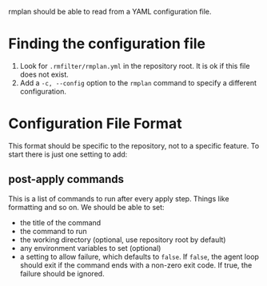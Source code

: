 rmplan should be able to read from a YAML configuration file. 

# Finding the configuration file

1. Look for `.rmfilter/rmplan.yml` in the repository root. It is ok if this file does not exist.
2. Add a `-c, --config` option to the `rmplan` command to specify a different configuration.

# Configuration File Format

This format should be specific to the repository, not to a specific feature. To start there is just one setting to add:

## post-apply commands

This is a list of commands to run after every apply step. Things like formatting and so on. We should be able to set:
- the title of the command
- the command to run
- the working directory (optional, use repository root by default)
- any environment variables to set (optional)
- a setting to allow failure, which defaults to `false`. If `false`, the agent loop should exit if the command ends with
  a non-zero exit code. If true, the failure should be ignored.
